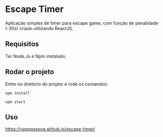 # Escape Timer

Aplicação simples de timer para escape game, com função de penalidade (-30s) criado utilizando ReactJS.

## Requisitos

Ter Node.Js e Npm instalado.

## Rodar o projeto

Entre no diretório do projeto e rode os comandos:

`npm install`

`npm start`

## Uso

https://yagopessoa.github.io/escape-timer/
